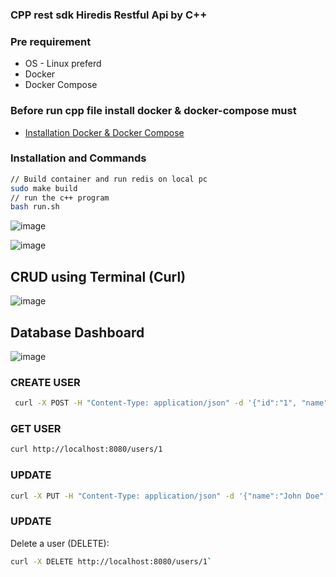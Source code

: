 ### CPP rest sdk Hiredis Restful Api by C++

### Pre requirement

- OS - Linux preferd
- Docker
- Docker Compose

### Before run cpp file install docker & docker-compose must

- [Installation Docker & Docker Compose](https://www.theserverside.com/blog/Coffee-Talk-Java-News-Stories-and-Opinions/How-to-install-Docker-and-docker-compose-on-Ubuntu)

### Installation and Commands

```bash
// Build container and run redis on local pc
sudo make build
// run the c++ program
bash run.sh

```

![image](https://github.com/samayun/restapi-hiredis-cplusplus/assets/31636535/66a6b2b0-deab-4cf0-bd25-60222336c773)

![image](https://github.com/samayun/restapi-hiredis-cplusplus/assets/31636535/6a36e1f4-d85c-4929-bc68-a9d9ade1cc97)

## CRUD using Terminal (Curl)

![image](https://github.com/samayun/restapi-hiredis-cplusplus/assets/31636535/2de725d4-b488-4317-a263-5090552067fd)

## Database Dashboard

![image](https://github.com/samayun/restapi-hiredis-cplusplus/assets/31636535/206cda8d-3afc-4226-b4b6-01d9435dc87f)

### CREATE USER

```sh
 curl -X POST -H "Content-Type: application/json" -d '{"id":"1", "name":"John", "age":"30"}' http://localhost:8080/users

```

### GET USER

```sh
curl http://localhost:8080/users/1

```

### UPDATE

```sh
curl -X PUT -H "Content-Type: application/json" -d '{"name":"John Doe", "age":"35"}' http://localhost:8080/users/1
```

### UPDATE

Delete a user (DELETE):

```sh
curl -X DELETE http://localhost:8080/users/1`
```

````

